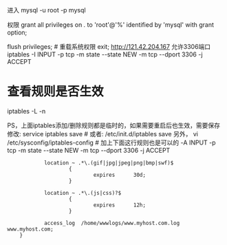 进入
mysql -u root -p mysql

权限
grant all privileges on *.* to 'root'@'%' identified by 'mysql' with grant option;

flush privileges; # 重载系统权限
exit;
http://121.42.204.167
允许3306端口
iptables -I INPUT -p tcp -m state --state NEW -m tcp --dport 3306 -j ACCEPT
# 查看规则是否生效
iptables -L -n

PS，上面iptables添加/删除规则都是临时的，如果需要重启后也生效，需要保存修改:
service iptables save # 或者: /etc/init.d/iptables save
另外，
vi /etc/sysconfig/iptables-config  # 加上下面这行规则也是可以的
-A INPUT -p tcp -m state --state NEW -m tcp --dport 3306 -j ACCEPT


 

                location ~ .*\.(gif|jpg|jpeg|png|bmp|swf)$
                        {
                                expires      30d;
                        }

                location ~ .*\.(js|css)?$
                        {
                                expires      12h;
                        }

                access_log  /home/wwwlogs/www.myhost.com.log  www.myhost.com;
        }